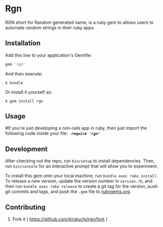 # Rgn

RGN short for Random generated name, is a ruby gem to allows users to automate random strings in their ruby apps.



## Installation

Add this line to your application's Gemfile:

```ruby
gem 'rgn'
```

And then execute:

    $ bundle

Or install it yourself as:

    $ gem install rgn

## Usage

 #If you're just developing a non-rails app in ruby, then just import the following code inside your file: <b><i><code> require 'rgn' </code></i></b>

## Development

After checking out the repo, run `bin/setup` to install dependencies. Then, run `bin/console` for an interactive prompt that will allow you to experiment.

To install this gem onto your local machine, run `bundle exec rake install`. To release a new version, update the version number in `version.rb`, and then run `bundle exec rake release` to create a git tag for the version, push git commits and tags, and push the `.gem` file to [rubygems.org](https://rubygems.org).

## Contributing

1. Fork it ( https://github.com/kiratuchi/rgn/fork )
